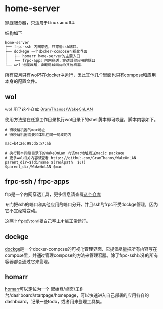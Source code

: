 # home-server

家庭服务器，只适用于Linux amd64.

结构如下

```txt
home-server
├── frpc-ssh 内网穿透，只穿透ssh端口。
├── dockege 一个docker-compose可视化界面
│   ├── homarr home-server的主要入口
│   └── frpc-apps 内网穿透，穿透其他应用的端口
└── wol 远程唤醒，唤醒局域网内的其他机器。

```

所有应用只有wol不在docker中运行，因此其他几个里面也只有compose和应用本身的配置文件。

## wol

wol 用了这个仓库 [GramThanos/WakeOnLAN](https://github.com/GramThanos/WakeOnLAN)

使用方法是在任意工作目录执行wol目录下的shell脚本即可唤醒，脚本内容如下。

```shell
# 待唤醒机器的mac地址
# 待唤醒机器需要和本机在同一局域网内

mac=b4:2e:99:d5:57:ab

# 执行脚本同级目录下的WakeOnLan 向该mac地址发送magic package
# 更多wol相关内容请查看 https://github.com/GramThanos/WakeOnLAN
parent_dir=$(dirname $(realpath  $0))
$parent_dir/WakeOnLAN $mac
```



## frpc-ssh / frpc-apps

frp是一个内网穿透工具，更多信息请查看[这个仓库](https://github.com/fatedier/frp)

专门把ssh的端口和其他应用的端口分开，并且ssh的frpc不受dockge管理，因为它不宜经常变动。

这两个frpc的toml要自己写上才能正常运行。

## dockge

[dockge](https://github.com/louislam/dockge)是一个docker-compose的可视化管理界面，它提倡尽量把所有内容写在compose里，并通过管理compose的方法来管理容器。除了frpc-ssh以外的所有容器都会通过它来管理。

## homarr

[homarr](http://github.com/ajnart/homarr)可以定位为一个 起始页/桌面/工作台/dashboard/startpage/homepage，可以快速进入自己部署的应用各自的dashboard，记录一些todo，或者用来整理工具集。
